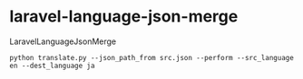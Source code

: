 # laravel-language-json-merge
LaravelLanguageJsonMerge

```
python translate.py --json_path_from src.json --perform --src_language en --dest_language ja
```
